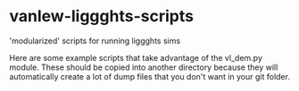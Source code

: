 # vanlew-liggghts-scripts
'modularized' scripts for running liggghts sims

Here are some example scripts that take advantage of the vl_dem.py module. These should be copied into another directory because they will automatically create a lot of dump files that you don't want in your git folder.